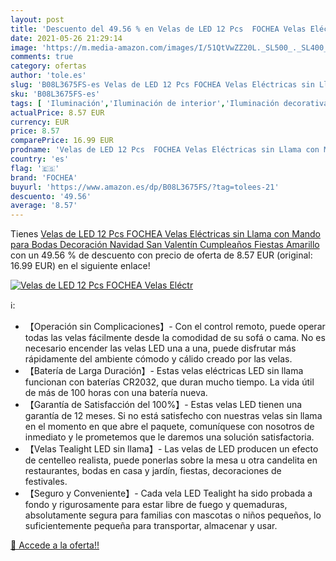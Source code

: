 ```yaml
---
layout: post
title: 'Descuento del 49.56 % en Velas de LED 12 Pcs  FOCHEA Velas Eléctr'
date: 2021-05-26 21:29:14
image: 'https://m.media-amazon.com/images/I/51QtVwZZ20L._SL500_._SL400_.jpg'
comments: true
category: ofertas
author: 'tole.es'
slug: 'B08L3675FS-es Velas de LED 12 Pcs FOCHEA Velas Eléctricas sin Llama con...'
sku: 'B08L3675FS-es'
tags: [ 'Iluminación','Iluminación de interior','Iluminación decorativa y para usos específicos de interior','Velas eléctricas y LED','fochea','navidad', ]
actualPrice: 8.57 EUR
currency: EUR
price: 8.57
comparePrice: 16.99 EUR
prodname: 'Velas de LED 12 Pcs  FOCHEA Velas Eléctricas sin Llama con Mando para Bodas Decoración  Navidad  San Valentín  Cumpleaños  Fiestas  Amarillo '
country: 'es'
flag: '🇪🇸'
brand: 'FOCHEA'
buyurl: 'https://www.amazon.es/dp/B08L3675FS/?tag=tolees-21'
descuento: '49.56'
average: '8.57'
---
```


Tienes [Velas de LED 12 Pcs  FOCHEA Velas Eléctricas sin Llama con Mando para Bodas Decoración  Navidad  San Valentín  Cumpleaños  Fiestas  Amarillo ](https://www.amazon.es/dp/B08L3675FS/?tag=tolees-21) con un 49.56 % de descuento con precio de oferta de 8.57 EUR (original: 16.99 EUR) en el siguiente enlace!

[![Velas de LED 12 Pcs  FOCHEA Velas Eléctr](https://m.media-amazon.com/images/I/51QtVwZZ20L._SL500_._SL400_.jpg)](https://www.amazon.es/dp/B08L3675FS/?tag=tolees-21)

ℹ️:

- 【Operación sin Complicaciones】- Con el control remoto, puede operar todas las velas fácilmente desde la comodidad de su sofá o cama. No es necesario encender las velas LED una a una, puede disfrutar más rápidamente del ambiente cómodo y cálido creado por las velas.
- 【Batería de Larga Duración】- Estas velas eléctricas LED sin llama funcionan con baterías CR2032, que duran mucho tiempo. La vida útil de más de 100 horas con una batería nueva.
- 【Garantía de Satisfacción del 100%】- Estas velas LED tienen una garantía de 12 meses. Si no está satisfecho con nuestras velas sin llama en el momento en que abre el paquete, comuníquese con nosotros de inmediato y le prometemos que le daremos una solución satisfactoria.
- 【Velas Tealight LED sin llama】- Las velas de LED producen un efecto de centelleo realista, puede ponerlas sobre la mesa u otra candelita en restaurantes, bodas en casa y jardín, fiestas, decoraciones de festivales.
- 【Seguro y Conveniente】- Cada vela LED Tealight ha sido probada a fondo y rigurosamente para estar libre de fuego y quemaduras, absolutamente segura para familias con mascotas o niños pequeños, lo suficientemente pequeña para transportar, almacenar y usar.

[🛒 Accede a la oferta!!](https://www.amazon.es/dp/B08L3675FS/?tag=tolees-21)
